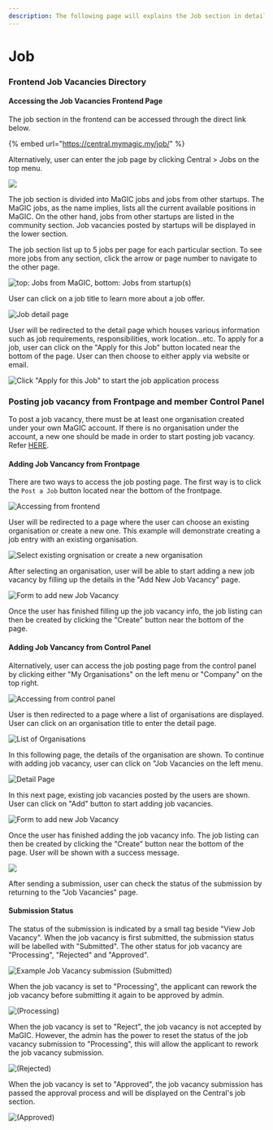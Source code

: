 ```yaml
---
description: The following page will explains the Job section in details.
---
```


# Job

### Frontend Job Vacancies Directory

#### Accessing the Job Vacancies Frontend Page

The job section in the frontend can be accessed through the direct link below.

{% embed url="https://central.mymagic.my/job/" %}

Alternatively, user can enter the job page by clicking Central &gt; Jobs on the top menu.

![](../../.gitbook/assets/2021-04-27-11-%20%281%29.png)

The job section is divided into MaGIC jobs and jobs from other startups. The MaGIC jobs, as the name implies, lists all the current available positions in MaGIC. On the other hand, jobs from other startups are listed in the community section. Job vacancies posted by startups will be displayed in the lower section.

The job section list up to 5 jobs per page for each particular section. To see more jobs from any section, click the arrow or page number to navigate to the other page.

![top: Jobs from MaGIC, bottom: Jobs from startup\(s\)](../../.gitbook/assets/2021-04-28-1-.png)

User can click on a job title to learn more about a job offer.

![Job detail page](../../.gitbook/assets/2021-04-27-13-.png)

User will be redirected to the detail page which houses various information such as job requirements, responsibilities, work location...etc. To apply for a job, user can click on the "Apply for this Job" button located near the bottom of the page. User can then choose to either apply via website or email.

![Click &quot;Apply for this Job&quot; to start the job application process](../../.gitbook/assets/2021-04-28-3-.png)

### Posting job vacancy from Frontpage and member Control Panel

To post a job vacancy, there must be at least one organisation created under your own MaGIC account. If there is no organisation under the account, a new one should be made in order to start posting job vacancy. Refer [HERE](../../for-frontend-users/manage-my-organizations/).

#### Adding Job Vancancy from Frontpage

There are two ways to access the job posting page. The first way is to click the `Post a Job` button located near the bottom of the frontpage.    

![Accessing from frontend](../../.gitbook/assets/2021-04-27-18-%20%281%29.png)

User will be redirected to a page where the user can choose an existing organisation or create a new one. This example will demonstrate creating a job entry with an existing organisation. 

![Select existing orgnisation or create a new organisation](../../.gitbook/assets/2021-04-27-19-.png)

After selecting an organisation, user will be able to start adding a new job vacancy by filling up the details in the "Add New Job Vacancy" page.

![Form to add new Job Vacancy](../../.gitbook/assets/2021-04-27-20-.png)

Once the user has finished filling up the job vacancy info, the job listing can then be created by clicking the "Create" button near the bottom of the page.

#### Adding Job Vancancy from Control Panel

Alternatively, user can access the job posting page from the control panel by clicking either "My Organisations" on the left menu or "Company" on the top right.

![Accessing from control panel](../../.gitbook/assets/2021-04-27-23-.png)

User is then redirected to a page where a list of organisations are displayed. User can click on an organisation title to enter the detail page.

![List of Organisations](../../.gitbook/assets/2021-04-27-24-.png)

In this following page, the details of the organisation are shown. To continue with adding job vacancy, user can click on "Job Vacancies on the left menu.

![Detail Page](../../.gitbook/assets/2021-04-27-26-.png)

In this next page, existing job vacancies posted by the users are shown. User can click on "Add" button to start adding job vacancies.

![Form to add new Job Vacancy](../../.gitbook/assets/2021-04-27-20-%20%281%29.png)

Once the user has finished adding the job vacancy info. The job listing can then be created by clicking the "Create" button near the bottom of the page. User will be shown with a success message.

![](../../.gitbook/assets/2021-04-27-27-.png)

After sending a submission, user can check the status of the submission by returning to the "Job Vacancies" page. 

#### Submission Status

The status of the submission is indicated by a small tag beside "View Job Vacancy". When the job vacancy is first submitted, the submission status will be labelled with "Submitted". The other status for job vacancy are "Processing", "Rejected" and "Approved".

![Example Job Vacancy submission \(Submitted\)](../../.gitbook/assets/2021-04-28-5-.png)

When the job vacancy is set to "Processing", the applicant can rework the job vacancy before submitting it again to be approved by admin.

![\(Processing\)](../../.gitbook/assets/2021-04-28-16-.png)

When the job vacancy is set to "Reject", the job vacancy is not accepted by MaGIC. However, the admin has the power to reset the status of the job vacancy submission to "Processing", this will allow the applicant to rework the job vacancy submission.

![\(Rejected\)](../../.gitbook/assets/2021-04-28-12-%20%281%29.png)

When the job vacancy is set to "Approved", the job vacancy submission has passed the approval process and will be displayed on the Central's job section.

![\(Approved\)](../../.gitbook/assets/2021-04-28-18-%20%281%29.png)

### 

